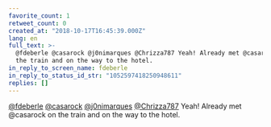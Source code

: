```yaml
---
favorite_count: 1
retweet_count: 0
created_at: "2018-10-17T16:45:39.000Z"
lang: en
full_text: >-
  @fdeberle @casarock @j0nimarques @Chrizza787 Yeah! Already met @casarock on
  the train and on the way to the hotel.
in_reply_to_screen_name: fdeberle
in_reply_to_status_id_str: "1052597418250948611"
replies: []
---
```


[@fdeberle](https://twitter.com/fdeberle)
[@casarock](https://twitter.com/casarock)
[@j0nimarques](https://twitter.com/j0nimarques)
[@Chrizza787](https://twitter.com/Chrizza787) Yeah! Already met @casarock on the
train and on the way to the hotel.
